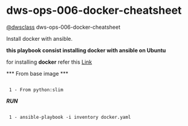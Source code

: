 # dws-ops-006-docker-cheatsheet

[@dwsclass](https://github.com/dwsclass) dws-ops-006-docker-cheatsheet

Install docker with ansible.

**this playbook consist installing docker with ansible on Ubuntu**

for installing **docker** refer this [Link](https://docs.docker.com/engine/install/ubuntu/)

*** From base  image ***
```
 
 1 - From python:slim

```



***RUN***

```
 
 1 - ansible-playbook -i inventory docker.yaml

```

